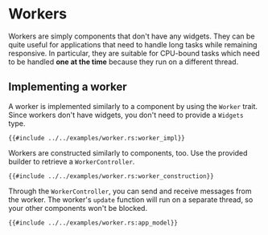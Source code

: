 # Workers

Workers are simply components that don't have any widgets.
They can be quite useful for applications that need to handle long tasks while remaining responsive.
In particular, they are suitable for CPU-bound tasks which need to be handled **one at the time** because they run on a different thread.

## Implementing a worker

A worker is implemented similarly to a component by using the `Worker` trait.
Since workers don't have widgets, you don't need to provide a `Widgets` type.

```rust,ignore
{{#include ../../examples/worker.rs:worker_impl}}
```

Workers are constructed similarly to components, too.
Use the provided builder to retrieve a `WorkerController`.

```rust,ignore
{{#include ../../examples/worker.rs:worker_construction}}
```

Through the `WorkerController`, you can send and receive messages from the worker.
The worker's `update` function will run on a separate thread, so your other components won't be blocked.

```rust,ignore
{{#include ../../examples/worker.rs:app_model}}
```
